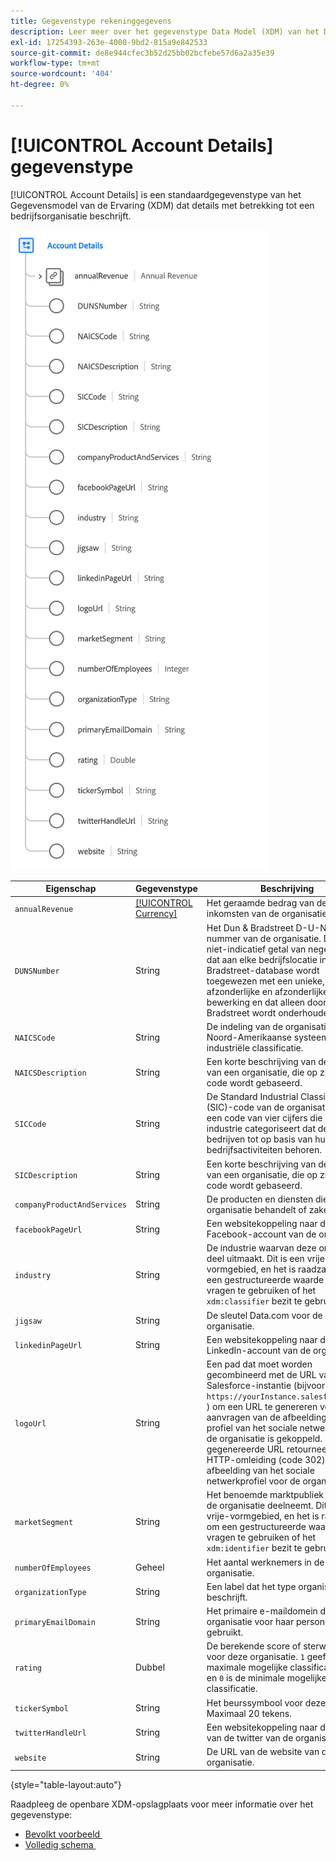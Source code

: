 ```yaml
---
title: Gegevenstype rekeninggegevens
description: Leer meer over het gegevenstype Data Model (XDM) van het Data Model van de Ervaring van de Rekening.
exl-id: 17254393-263e-4000-9bd2-815a9e842533
source-git-commit: de8e944cfec3b52d25bb02bcfebe57d6a2a35e39
workflow-type: tm+mt
source-wordcount: '404'
ht-degree: 0%

---
```


# [!UICONTROL Account Details] gegevenstype

[!UICONTROL Account Details] is een standaardgegevenstype van het Gegevensmodel van de Ervaring (XDM) dat details met betrekking tot een bedrijfsorganisatie beschrijft.

![&#x200B; het typestructuur van Gegevens &#x200B;](../images/data-types/account-details.png)

| Eigenschap | Gegevenstype | Beschrijving |
| --- | --- | --- |
| `annualRevenue` | [[!UICONTROL Currency]](./currency.md) | Het geraamde bedrag van de jaarlijkse inkomsten van de organisatie. |
| `DUNSNumber` | String | Het Dun &amp; Bradstreet D-U-N-S nummer van de organisatie. Dit is een niet-indicatief getal van negen cijfers dat aan elke bedrijfslocatie in de Dun &amp; Bradstreet-database wordt toegewezen met een unieke, afzonderlijke en afzonderlijke bewerking en dat alleen door Dun &amp; Bradstreet wordt onderhouden. |
| `NAICSCode` | String | De indeling van de organisatie in het Noord-Amerikaanse systeem voor industriële classificatie. |
| `NAICSDescription` | String | Een korte beschrijving van de branche van een organisatie, die op zijn NAICS code wordt gebaseerd. |
| `SICCode` | String | De Standard Industrial Classification (SIC)-code van de organisatie. Dit is een code van vier cijfers die de industrie categoriseert dat de bedrijven tot op basis van hun bedrijfsactiviteiten behoren. |
| `SICDescription` | String | Een korte beschrijving van de branche van een organisatie, die op zijn SIC code wordt gebaseerd. |
| `companyProductAndServices` | String | De producten en diensten die de organisatie behandelt of zaken doet in. |
| `facebookPageUrl` | String | Een websitekoppeling naar de Facebook-account van de organisatie. |
| `industry` | String | De industrie waarvan deze organisatie deel uitmaakt. Dit is een vrije-vormgebied, en het is raadzaam om een gestructureerde waarde voor vragen te gebruiken of het `xdm:classifier` bezit te gebruiken. |
| `jigsaw` | String | De sleutel Data.com voor de organisatie. |
| `linkedinPageUrl` | String | Een websitekoppeling naar de LinkedIn-account van de organisatie. |
| `logoUrl` | String | Een pad dat moet worden gecombineerd met de URL van een Salesforce-instantie (bijvoorbeeld `https://yourInstance.salesforce.com/` ) om een URL te genereren voor het aanvragen van de afbeelding van het profiel van het sociale netwerk die aan de organisatie is gekoppeld. De gegenereerde URL retourneert een HTTP-omleiding (code 302) naar de afbeelding van het sociale netwerkprofiel voor de organisatie. |
| `marketSegment` | String | Het benoemde marktpubliek waaraan de organisatie deelneemt. Dit is een vrije-vormgebied, en het is raadzaam om een gestructureerde waarde voor vragen te gebruiken of het `xdm:identifier` bezit te gebruiken. |
| `numberOfEmployees` | Geheel | Het aantal werknemers in de organisatie. |
| `organizationType` | String | Een label dat het type organisatie beschrijft. |
| `primaryEmailDomain` | String | Het primaire e-maildomein dat de organisatie voor haar personeel gebruikt. |
| `rating` | Dubbel | De berekende score of sterwaardering voor deze organisatie. `1` geeft de maximale mogelijke classificatie aan en `0` is de minimale mogelijke classificatie. |
| `tickerSymbol` | String | Het beurssymbool voor deze rekening. Maximaal 20 tekens. |
| `twitterHandleUrl` | String | Een websitekoppeling naar de greep van de twitter van de organisatie. |
| `website` | String | De URL van de website van de organisatie. |

{style="table-layout:auto"}

Raadpleeg de openbare XDM-opslagplaats voor meer informatie over het gegevenstype:

* [&#x200B; Bevolkt voorbeeld &#x200B;](https://github.com/adobe/xdm/blob/master/components/datatypes/b2b/account-organization.example.1.json)
* [&#x200B; Volledig schema &#x200B;](https://github.com/adobe/xdm/blob/master/components/datatypes/b2b/account-organization.schema.json)
